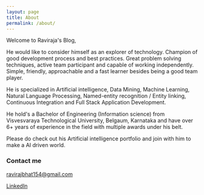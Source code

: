 ```yaml
---
layout: page
title: About
permalink: /about/
---
```


Welcome to Raviraja's Blog,

He would like to consider himself as an explorer of technology. Champion of good development process and best practices. Great problem solving techniques, active team participant and capable of working independently. Simple, friendly, approachable and a fast learner besides being a good team player. 

He is specialized in Artificial intelligence, Data Mining, Machine Learning, Natural Language Processing, Named-entity recognition / Entity linking, Continuous Integration and Full Stack Application Development.

He hold's a Bachelor of Engineering (Information science) from Visvesvaraya Technological University, Belgaum, Karnataka and have over 6+ years of experience in the field with multiple awards under his belt.

Please do check out his Artificial intelligence portfolio and join with him to make a AI driven world. 

### Contact me

[ravirajbhat154@gmail.com](mailto:ravirajbhat154@gmail.com)

[LinkedIn](https://in.linkedin.com/in/ravirajabhat)
